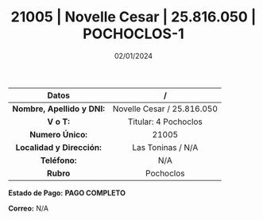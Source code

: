 ﻿---
title: 21005 | Novelle Cesar | 25.816.050 | POCHOCLOS-1
date: 02/01/2024
draft: false
tags: ['toninas', 'titular', 'pochoclos']
---

|          **Datos**          |  /  |
|:---------------------------:|:---:|
| **Nombre, Apellido y DNI:** | Novelle Cesar / 25.816.050 |
|          **V o T:**         | Titular: 4 Pochoclos |
|      **Numero Único:**      | 21005 |
|  **Localidad y Dirección:** | Las Toninas / N/A |
|        **Teléfono:**        | N/A |
|          **Rubro**          | Pochoclos |

**Estado de Pago:** **PAGO COMPLETO**

**Correo:** N/A
